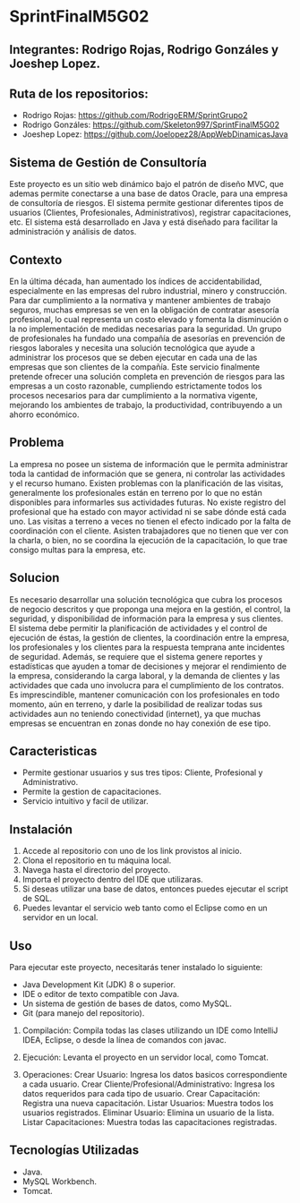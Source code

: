 # SprintFinalM5G02
## Integrantes: Rodrigo Rojas, Rodrigo Gonzáles y Joeshep Lopez.

## Ruta de los repositorios:
- Rodrigo Rojas: https://github.com/RodrigoERM/SprintGrupo2
- Rodrigo Gonzáles: https://github.com/Skeleton997/SprintFinalM5G02
- Joeshep Lopez: https://github.com/Joelopez28/AppWebDinamicasJava

## Sistema de Gestión de Consultoría
Este proyecto es un sitio web dinámico bajo el patrón de diseño MVC, que ademas permite conectarse a una base de datos Oracle, para una empresa de consultoría de riesgos. El sistema permite gestionar diferentes tipos de usuarios (Clientes, Profesionales, Administrativos), registrar capacitaciones, etc.
El sistema está desarrollado en Java y está diseñado para facilitar la administración y análisis de datos.
## Contexto
En la última década, han aumentado los índices de accidentabilidad, especialmente en las empresas del rubro industrial, minero y construcción.
Para dar cumplimiento a la normativa y mantener ambientes de trabajo seguros, muchas empresas se ven en la obligación de contratar asesoría profesional, lo cual representa un costo elevado y fomenta la disminución o la no implementación de medidas necesarias para la seguridad.
Un grupo de profesionales ha fundado una compañía de asesorías en prevención de riesgos laborales y necesita una solución tecnológica que ayude a administrar los procesos que se deben ejecutar en cada una de las empresas que son clientes de la compañía.
Este servicio finalmente pretende ofrecer una solución completa en prevención de riesgos para las empresas a un costo razonable, cumpliendo estrictamente todos los procesos necesarios para dar cumplimiento a la normativa vigente, mejorando los ambientes de trabajo, la productividad, contribuyendo a un ahorro económico.
## Problema
La empresa no posee un sistema de información que le permita administrar toda la cantidad de información que se genera, ni controlar las actividades y el recurso humano.
Existen problemas con la planificación de las visitas, generalmente los profesionales están en terreno por lo que no están disponibles para informarles sus actividades futuras.
No existe registro del profesional que ha estado con mayor actividad ni se sabe dónde está cada uno.
Las visitas a terreno a veces no tienen el efecto indicado por la falta de coordinación con el cliente. Asisten trabajadores que no tienen que ver con la charla, o bien, no se coordina la ejecución de la capacitación, lo que trae consigo multas para la empresa, etc.
## Solucion
Es necesario desarrollar una solución tecnológica que cubra los procesos de negocio descritos y que proponga una mejora en la gestión, el control, la seguridad, y disponibilidad de información para la empresa y sus clientes.
El sistema debe permitir la planificación de actividades y el control de ejecución de éstas, la gestión de clientes, la coordinación entre la empresa, los profesionales y los clientes para la respuesta temprana ante incidentes de seguridad.
Además, se requiere que el sistema genere reportes y estadísticas que ayuden a tomar de decisiones y mejorar el rendimiento de la empresa, considerando la carga laboral, y la demanda de clientes y las actividades que cada uno involucra para el cumplimiento de los contratos.
Es imprescindible, mantener comunicación con los profesionales en todo momento, aún en terreno, y darle la posibilidad de realizar todas sus actividades aun no teniendo conectividad (internet), ya que muchas empresas se encuentran en zonas donde no hay conexión de ese tipo.

## Caracteristicas
- Permite gestionar usuarios y sus tres tipos: Cliente, Profesional y Administrativo.
- Permite la gestion de capacitaciones.
- Servicio intuitivo y facil de utilizar.

## Instalación
1. Accede al repositorio con uno de los link provistos al inicio.
3. Clona el repositorio en tu máquina local.
4. Navega hasta el directorio del proyecto.
5. Importa el proyecto dentro del IDE que utilizaras.
6. Si deseas utilizar una base de datos, entonces puedes ejecutar el script de SQL.
7. Puedes levantar el servicio web tanto como el Eclipse como en un servidor en un local.
   
## Uso
Para ejecutar este proyecto, necesitarás tener instalado lo siguiente:
- Java Development Kit (JDK) 8 o superior.
- IDE o editor de texto compatible con Java.
- Un sistema de gestión de bases de datos, como MySQL.
- Git (para manejo del repositorio).
  
1. Compilación:
Compila todas las clases utilizando un IDE como IntelliJ IDEA, Eclipse, o desde la línea de comandos con javac.
	
2. Ejecución:
Levanta el proyecto en un servidor local, como Tomcat.
		
3. Operaciones:
Crear Usuario: Ingresa los datos basicos correspondiente a cada usuario.
Crear Cliente/Profesional/Administrativo: Ingresa los datos requeridos para cada tipo de usuario.
Crear Capacitación: Registra una nueva capacitación.
Listar Usuarios: Muestra todos los usuarios registrados.
Eliminar Usuario: Elimina un usuario de la lista.
Listar Capacitaciones: Muestra todas las capacitaciones registradas.

## Tecnologías Utilizadas
- Java.
- MySQL Workbench.
- Tomcat.
